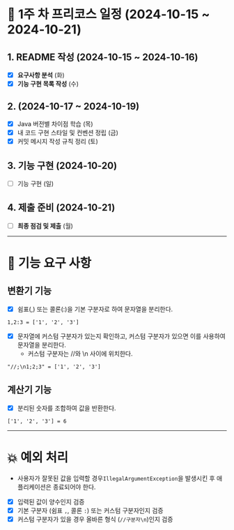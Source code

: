 # 📅 1주 차 프리코스 일정 (2024-10-15 ~ 2024-10-21)

## 1. README 작성 (2024-10-15 ~ 2024-10-16)

- [x] **요구사항 분석** (화)
- [x] **기능 구현 목록 작성** (수)

## 2.  (2024-10-17 ~ 2024-10-19)

- [x] Java 버전별 차이점 학습 (목)
- [x] 내 코드 구현 스타일 및 컨벤션 정립 (금)
- [x] 커밋 메시지 작성 규칙 정리 (토)

## 3. 기능 구현 (2024-10-20)

- [ ] 기능 구현 (일)

## 4. 제출 준비 (2024-10-21)

- [ ] **최종 점검 및 제출** (월)

---

# 🚀 기능 요구 사항

## 변환기 기능

- [x] 쉼표(,) 또는 콜론(:)을 기본 구분자로 하여 문자열을 분리한다.

```text
1,2:3 = ['1', '2', '3']
```

- [x] 문자열에 커스텀 구분자가 있는지 확인하고, 커스텀 구분자가 있으면 이를 사용하여 문자열을 분리한다.
  - 커스텀 구분자는 //와 \n 사이에 위치한다.

```text
"//;\n1;2;3" = ['1', '2', '3']
```


## 계산기 기능

- [x] 분리된 숫자를 조합하여 값을 반환한다.

```text
['1', '2', '3'] = 6
```

---

# 💥 예외 처리

- 사용자가 잘못된 값을 입력할 경우`IllegalArgumentException`을 발생시킨 후 애플리케이션은 종료되어야 한다.

- [x] 입력된 값이 양수인지 검증
- [x] 기본 구분자 (쉼표 `,`, 콜론 `:`) 또는 커스텀 구분자인지 검증
- [x] 커스텀 구분자가 있을 경우 올바른 형식 (`//구분자\n`)인지 검증
